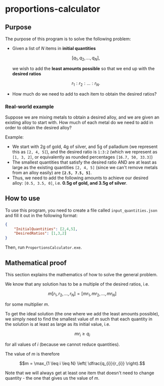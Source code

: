 # proportions-calculator

## Purpose

The purpose of this program is to solve the following problem:

- Given a list of $N$ items in **initial quantities**

    $$[ q_{1}, q_{2}, ... , q_{N} ],$$

  we wish to add the **least amounts possible** so that we end up with the **desired ratios**

    $$r_{1} : r_{2} : ... : r_{N}.$$

- How much do we need to add to each item to obtain the desired ratios?

### Real-world example

Suppose we are mixing metals to obtain a desired alloy, and we are given an existing alloy to start with. How much of each metal do we need to add in order to obtain the desired alloy?

Example:

- We start with 2g of gold, 4g of silver, and 5g of palladium (we represent this as `[2, 4, 5]`), and the desired ratio is `1:3:2` (which we represent as `[1, 3, 2]`, or equivalently as rounded percentages `[16.7, 50, 33.3]`)
- The smallest quantities that satisfy the desired ratio AND are at least as large as the existing quantities `[2, 4, 5]` (since we can't remove metals from an alloy easily) are **`[2.5, 7.5, 5]`**.
- Thus, we need to add the following amounts to achieve our desired alloy: `[0.5, 3.5, 0]`, i.e. **0.5g of gold, and 3.5g of silver**.


## How to use

To use this program, you need to create a file called `input_quantities.json` and fill it out in the following format:

```json
{
    "InitialQuantities": [2,4,5],
    "DesiredRatios": [1,3,2]
}
```

Then, run `ProportionsCalculator.exe`.

## Mathematical proof

This section explains the mathematics of how to solve the general problem.

We know that any solution has to be a multiple of the desired ratios, i.e.

$$m[r_{1}, r_{2}, ... , r_{N}] = [mr_{1}, mr_{2}, ... , mr_{N}]$$

for some multiplier $m$.

To get the ideal solution (the one where we add the least amounts possible), we simply need to find the smallest value of $m$ such that each quantity in the solution is at least as large as its initial value, i.e.

$$mr_{i} \geq q_{i}$$

for all values of $i$ (because we cannot reduce quantities).

The value of $m$ is therefore

$$m = \max_{1 \leq i \leq N} \left( \dfrac{q_{i}}{r_{i}} \right).$$

Note that we will always get at least one item that doesn't need to change quantity - the one that gives us the value of $m$.